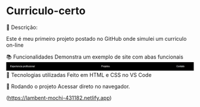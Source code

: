 # Curriculo-certo


📝 Descrição:

Este é meu primeiro projeto postado no GitHub onde simulei um curriculo on-line

📚 Funcionalidades
Demonstra um exemplo de site com abas funcionais <img src="./abas.JPG">
🔧 Tecnologias utilizadas
Feito em HTML e CSS no VS Code

🚀 Rodando o projeto
Acessar direto no navegador.

(https://lambent-mochi-431182.netlify.app)



